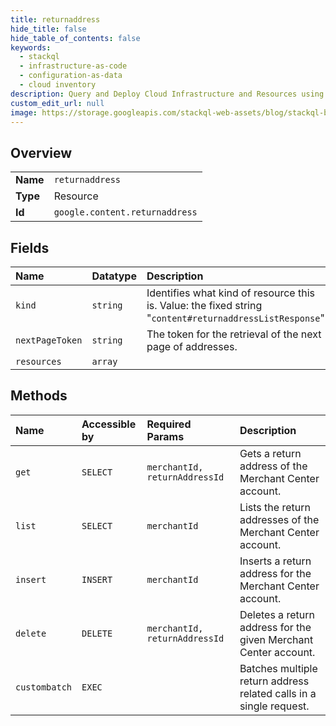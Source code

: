 ```yaml
---
title: returnaddress
hide_title: false
hide_table_of_contents: false
keywords:
  - stackql
  - infrastructure-as-code
  - configuration-as-data
  - cloud inventory
description: Query and Deploy Cloud Infrastructure and Resources using SQL
custom_edit_url: null
image: https://storage.googleapis.com/stackql-web-assets/blog/stackql-blog-post-featured-image.png
---
```

  
    

## Overview
<table><tbody>
<tr><td><b>Name</b></td><td><code>returnaddress</code></td></tr>
<tr><td><b>Type</b></td><td>Resource</td></tr>
<tr><td><b>Id</b></td><td><code>google.content.returnaddress</code></td></tr>
</tbody></table>

## Fields
| Name | Datatype | Description |
|:-----|:---------|:------------|
| `kind` | `string` | Identifies what kind of resource this is. Value: the fixed string "`content#returnaddressListResponse`". |
| `nextPageToken` | `string` | The token for the retrieval of the next page of addresses. |
| `resources` | `array` |  |
## Methods
| Name | Accessible by | Required Params | Description |
|:-----|:--------------|:----------------|:------------|
| `get` | `SELECT` | `merchantId, returnAddressId` | Gets a return address of the Merchant Center account. |
| `list` | `SELECT` | `merchantId` | Lists the return addresses of the Merchant Center account. |
| `insert` | `INSERT` | `merchantId` | Inserts a return address for the Merchant Center account. |
| `delete` | `DELETE` | `merchantId, returnAddressId` | Deletes a return address for the given Merchant Center account. |
| `custombatch` | `EXEC` |  | Batches multiple return address related calls in a single request. |
